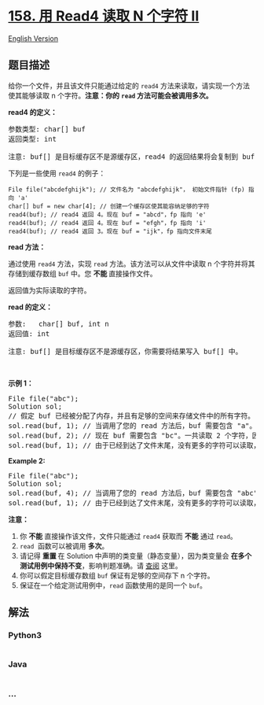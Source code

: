# [158. 用 Read4 读取 N 个字符 II](https://leetcode-cn.com/problems/read-n-characters-given-read4-ii-call-multiple-times)

[English Version](/solution/0100-0199/0158.Read%20N%20Characters%20Given%20Read4%20II%20-%20Call%20multiple%20times/README_EN.md)

## 题目描述

<!-- 这里写题目描述 -->
<p>给你一个文件，并且该文件只能通过给定的&nbsp;<code>read4</code>&nbsp;方法来读取，请实现一个方法使其能够读取 n 个字符。<strong>注意：你的</strong>&nbsp;<strong><code>read</code> 方法可能会被调用多次。</strong></p>

<p><strong>read4 的定义：</strong></p>

<pre>参数类型: char[] buf
返回类型: int

注意: buf[] 是目标缓存区不是源缓存区，read4 的返回结果将会复制到 buf[] 当中。
</pre>

<p>下列是一些使用 <code>read4</code> 的例子：</p>

<pre><code>File file(&quot;abcdefghijk&quot;); // 文件名为 &quot;abcdefghijk&quot;， 初始文件指针 (fp) 指向 &#39;a&#39; 
char[] buf = new char[4]; // 创建一个缓存区使其能容纳足够的字符
read4(buf); // read4 返回 4。现在 buf = &quot;abcd&quot;，fp 指向 &#39;e&#39;
read4(buf); // read4 返回 4。现在 buf = &quot;efgh&quot;，fp 指向 &#39;i&#39;
read4(buf); // read4 返回 3。现在 buf = &quot;ijk&quot;，fp 指向文件末尾</code></pre>

<p><strong>read 方法：</strong></p>

<p>通过使用 <code>read4</code> 方法，实现&nbsp;<code>read</code> 方法。该方法可以从文件中读取 n 个字符并将其存储到缓存数组&nbsp;<code>buf</code> 中。您&nbsp;<strong>不能&nbsp;</strong>直接操作文件。</p>

<p>返回值为实际读取的字符。</p>

<p><strong>read&nbsp;的定义：</strong></p>

<pre>参数:   char[] buf, int n
返回值: int

注意: buf[] 是目标缓存区不是源缓存区，你需要将结果写入 buf[] 中。
</pre>

<p>&nbsp;</p>

<p><strong>示例 1：</strong></p>

<pre>File file(&quot;abc&quot;);
Solution sol;
// 假定 buf 已经被分配了内存，并且有足够的空间来存储文件中的所有字符。
sol.read(buf, 1); // 当调用了您的 read 方法后，buf 需要包含 &quot;a&quot;。 一共读取 1 个字符，因此返回 1。
sol.read(buf, 2); // 现在 buf 需要包含 &quot;bc&quot;。一共读取 2 个字符，因此返回 2。
sol.read(buf, 1); // 由于已经到达了文件末尾，没有更多的字符可以读取，因此返回 0。
</pre>

<p><strong>Example 2:</strong></p>

<pre>File file(&quot;abc&quot;);
Solution sol;
sol.read(buf, 4); // 当调用了您的 read 方法后，buf 需要包含 &quot;abc&quot;。 一共只能读取 3 个字符，因此返回 3。
sol.read(buf, 1); // 由于已经到达了文件末尾，没有更多的字符可以读取，因此返回 0。
</pre>

<p><strong>注意：</strong></p>

<ol>
	<li>你 <strong>不能</strong> 直接操作该文件，文件只能通过 <code>read4</code> 获取而 <strong>不能</strong> 通过 <code>read</code>。</li>
	<li><code>read</code>&nbsp; 函数可以被调用&nbsp;<strong>多次</strong>。</li>
	<li>请记得&nbsp;<strong>重置&nbsp;</strong>在 Solution 中声明的类变量（静态变量），因为类变量会&nbsp;<strong>在多个测试用例中保持不变</strong>，影响判题准确。请 <a href="https://support.leetcode-cn.com/hc/kb/section/1071534/" target="_blank">查阅</a> 这里。</li>
	<li>你可以假定目标缓存数组&nbsp;<code>buf</code> 保证有足够的空间存下 n 个字符。&nbsp;</li>
	<li>保证在一个给定测试用例中，<code>read</code> 函数使用的是同一个 <code>buf</code>。</li>
</ol>

## 解法

<!-- 这里可写通用的实现逻辑 -->

<!-- tabs:start -->

### **Python3**

<!-- 这里可写当前语言的特殊实现逻辑 -->

```python

```

### **Java**

<!-- 这里可写当前语言的特殊实现逻辑 -->

```java

```

### **...**

```

```

<!-- tabs:end -->
